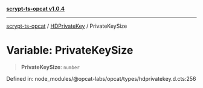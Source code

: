 [**scrypt-ts-opcat v1.0.4**](../../../README.md)

***

[scrypt-ts-opcat](../../../README.md) / [HDPrivateKey](../README.md) / PrivateKeySize

# Variable: PrivateKeySize

> **PrivateKeySize**: `number`

Defined in: node\_modules/@opcat-labs/opcat/types/hdprivatekey.d.cts:256
